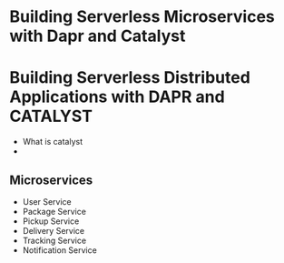 # Building Serverless Microservices with Dapr and Catalyst

# Building Serverless Distributed Applications with DAPR and CATALYST

- What is catalyst
- 


## Microservices
- User Service
- Package Service
- Pickup Service
- Delivery Service
- Tracking Service
- Notification Service
